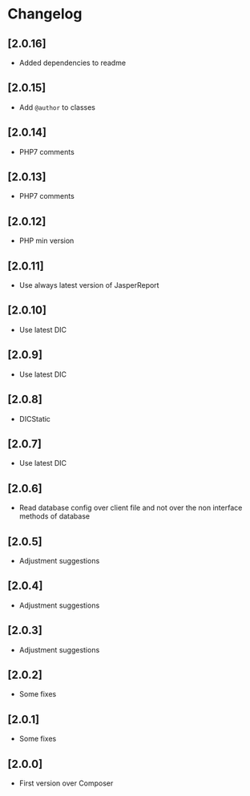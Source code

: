 # Changelog

## [2.0.16]
- Added dependencies to readme

## [2.0.15]
- Add `@author` to classes

## [2.0.14]
- PHP7 comments

## [2.0.13]
- PHP7 comments

## [2.0.12]
- PHP min version

## [2.0.11]
- Use always latest version of JasperReport

## [2.0.10]
- Use latest DIC

## [2.0.9]
- Use latest DIC

## [2.0.8]
- DICStatic

## [2.0.7]
- Use latest DIC

## [2.0.6]
- Read database config over client file and not over the non interface methods of database

## [2.0.5]
- Adjustment suggestions

## [2.0.4]
- Adjustment suggestions

## [2.0.3]
- Adjustment suggestions

## [2.0.2]
- Some fixes

## [2.0.1]
- Some fixes

## [2.0.0]
- First version over Composer
